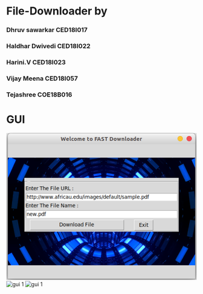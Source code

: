 # File-Downloader by
### Dhruv sawarkar CED18I017
### Haldhar Dwivedi CED18I022
### Harini.V CED18I023
### Vijay Meena CED18I057
### Tejashree COE18B016

# GUI 
![gui 1 ](gui.png)
![gui 1 ](ss-1.png)
![gui 1 ](ss-2.png)
